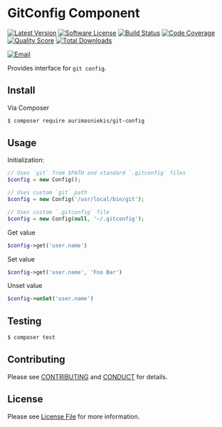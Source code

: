 # GitConfig Component

[![Latest Version](https://img.shields.io/github/release/Aurimasniekis/git-config.svg?style=flat-square)](https://github.com/aurimasniekis/git-config/releases)
[![Software License](https://img.shields.io/badge/license-MIT-brightgreen.svg?style=flat-square)](LICENSE)
[![Build Status](https://img.shields.io/travis/aurimasniekis/git-config.svg?style=flat-square)](https://travis-ci.org/aurimasniekis/git-config)
[![Code Coverage](https://img.shields.io/scrutinizer/coverage/g/aurimasniekis/git-config.svg?style=flat-square)](https://scrutinizer-ci.com/g/aurimasniekis/git-config)
[![Quality Score](https://img.shields.io/scrutinizer/g/aurimasniekis/git-config.svg?style=flat-square)](https://scrutinizer-ci.com/g/aurimasniekis/git-config)
[![Total Downloads](https://img.shields.io/packagist/dt/aurimasniekis/git-config.svg?style=flat-square)](https://packagist.org/packages/aurimasniekis/git-config)

[![Email](https://img.shields.io/badge/email-team@aurimasniekis.io-blue.svg?style=flat-square)](mailto:team@aurimasniekis.io)

Provides interface for `git config`.


## Install

Via Composer

```bash
$ composer require aurimasniekis/git-config
```

## Usage

Initialization:

```php
// Uses `git` from $PATH and standard `.gitconfig` files
$config = new Config();

// Uses custom `git` path
$config = new Config('/usr/local/bin/git');

// Uses custom `.gitconfig` file
$config = new Config(null, '~/.gitconfig');
```

Get value

```php
$config->get('user.name')
```

Set value

```php
$config->get('user.name', 'Foo Bar')
```

Unset value

```php
$config->unSet('user.name')
```

## Testing

```bash
$ composer test
```


## Contributing

Please see [CONTRIBUTING](CONTRIBUTING.md) and [CONDUCT](CONDUCT.md) for details.


## License

Please see [License File](LICENSE) for more information.

